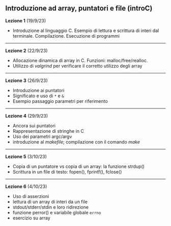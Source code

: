 
##  Introduzione ad array, puntatori e file (introC)


**Lezione 1** (19/9/23)

* Introduzione al linguaggio C. Esempio di lettura e scrittura di interi dal terminale. Compilazione. Esecuzione di programmi 

-----------------------

**Lezione 2** (22/9/23)

* Allocazione dinamica di array in C. Funzioni: malloc/free/realloc. 
* Utilizzo di *valgrind* per verificare il corretto utilizzo degli array

-------

**Lezione 3** (26/9/23)

* Introduzione ai puntatori
* Significato e uso di `*` e `&`
* Esempio passaggio parametri per riferimento

-------

**Lezione 4** (29/9/23)

* Ancora sui puntatori
* Rappresentazione di stringhe in C
* Uso dei parametri argc/argv
* introduzione al *makefile*; compilazione con il comando *make*

-----

**Lezione 5** (3/10/23)

* Copia di un puntatore vs copia di un array: la funzione strdup()
* Scrittura in un file di testo: fopen(), fprintf(), fclose()

-----

**Lezione 6** (4/10/23)

* Uso di asserzioni
* lettura di un array di interi da un file
* stdout/stderr/stdin e loro ridirezione
* funzione perror() e variabile globale `errno`
* esercizio su array

